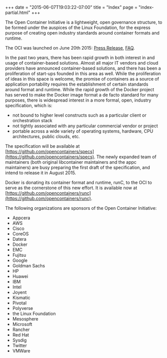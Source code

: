 +++
date = "2015-06-07T19:03:22-07:00"
title = "Index"
page = "index-partial.html"
+++

The Open Container Initiative is a lightweight, open governance structure, to be formed under the auspices of the Linux Foundation, for the express purpose of creating open industry standards around container formats and runtime.

The OCI was launched on June 20th 2015: [Press Release](/pressrelease), [FAQ](/faq).

In the past two years, there has been rapid growth in both interest in and usage of container-based solutions. Almost all major IT vendors and cloud providers have announced container-based solutions, and there has been a proliferation of start-ups founded in this area as well. While the proliferation of ideas in this space is welcome, the promise of containers as a source of application portability requires the establishment of certain standards around format and runtime. While the rapid growth of the Docker project has served to make the Docker image format a de facto standard for many purposes, there is widespread interest in a more formal, open, industry specification, which is:

* not bound to higher level constructs such as a particular client or orchestration stack
* not tightly associated with any particular commercial vendor or project
* portable across a wide variety of operating systems, hardware, CPU architectures, public clouds, etc.

The specification will be available at [https://github.com/opencontainers/specs](https://github.com/opencontainers/specs). The newly expanded team of maintainers (both original libcontainer maintainers and the appc maintainers) are busy preparing the first draft of the specification, and intend to release it in August 2015.

Docker is donating its container format and runtime, runC, to the OCI to serve as the cornerstone of this new effort. It is available now  at [https://github.com/opencontainers/runc](https://github.com/opencontainers/runc).

The following organizations are sponsors of the Open Container Initiative:

* Appcera
* AWS
* Cisco
* CoreOS
* Datera
* Docker
* EMC
* Fujitsu
* Google
* Goldman Sachs
* HP
* Huawei
* IBM
* Intel
* Joyent
* Kismatic
* Pivotal
* Polyverse
* the Linux Foundation
* Mesosphere
* Microsoft
* Rancher
* Red Hat
* Sysdig
* Twitter
* VMWare
